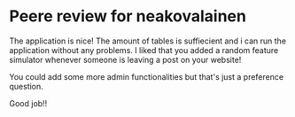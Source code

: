 # Peere review for neakovalainen
The application is nice! The amount of tables is suffiecient and i can run the application without any problems. I liked that you added a random feature simulator whenever someone is leaving a post on your website!

You could add some more admin functionalities but that's just a preference question.

Good job!!

